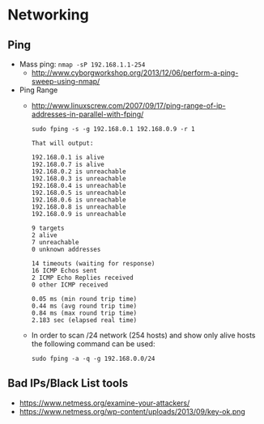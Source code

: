 # Networking

## Ping

* Mass ping: `nmap -sP 192.168.1.1-254`
	* <http://www.cyborgworkshop.org/2013/12/06/perform-a-ping-sweep-using-nmap/>
* Ping Range
	* <http://www.linuxscrew.com/2007/09/17/ping-range-of-ip-addresses-in-parallel-with-fping/>
		
		```
		sudo fping -s -g 192.168.0.1 192.168.0.9 -r 1

		That will output:
		
		192.168.0.1 is alive
		192.168.0.7 is alive
		192.168.0.2 is unreachable
		192.168.0.3 is unreachable
		192.168.0.4 is unreachable
		192.168.0.5 is unreachable
		192.168.0.6 is unreachable
		192.168.0.8 is unreachable
		192.168.0.9 is unreachable
		
		9 targets
		2 alive
		7 unreachable
		0 unknown addresses
		
		14 timeouts (waiting for response)
		16 ICMP Echos sent
		2 ICMP Echo Replies received
		0 other ICMP received
		
		0.05 ms (min round trip time)
		0.44 ms (avg round trip time)
		0.84 ms (max round trip time)
		2.183 sec (elapsed real time)
		```
		
	* In order to scan /24 network (254 hosts) and show only alive hosts the following command can be used:

		```
		sudo fping -a -q -g 192.168.0.0/24
		```

## Bad IPs/Black List tools
* <https://www.netmess.org/examine-your-attackers/>
* <https://www.netmess.org/wp-content/uploads/2013/09/key-ok.png>